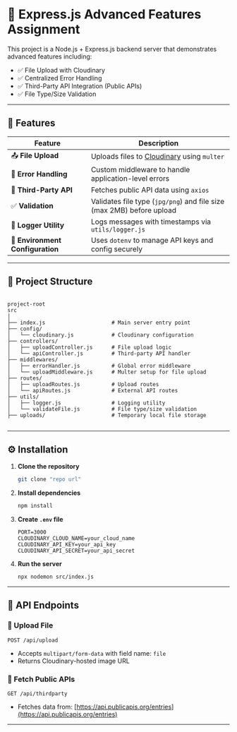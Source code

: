 # 📁 Express.js Advanced Features Assignment

This project is a Node.js + Express.js backend server that demonstrates advanced features including:

- ✅ File Upload with Cloudinary
- ✅ Centralized Error Handling
- ✅ Third-Party API Integration (Public APIs)
- ✅ File Type/Size Validation

---

## 🚀 Features

| Feature                          | Description                                                           |
| -------------------------------- | --------------------------------------------------------------------- |
| 📤 **File Upload**               | Uploads files to [Cloudinary](https://cloudinary.com/) using `multer` |
| 🛑 **Error Handling**            | Custom middleware to handle application-level errors                  |
| 🔌 **Third-Party API**           | Fetches public API data using `axios`                                 |
| ✅ **Validation**                | Validates file type (`jpg/png`) and file size (max 2MB) before upload |
| 🧠 **Logger Utility**            | Logs messages with timestamps via `utils/logger.js`                   |
| 🔐 **Environment Configuration** | Uses `dotenv` to manage API keys and config securely                  |

---

## 📁 Project Structure

```

project-root
src
│
├── index.js                     # Main server entry point
├── config/
│   └── cloudinary.js            # Cloudinary configuration
├── controllers/
│   ├── uploadController.js      # File upload logic
│   └── apiController.js         # Third-party API handler
├── middlewares/
│   ├── errorHandler.js          # Global error middleware
│   └── uploadMiddleware.js      # Multer setup for file upload
├── routes/
│   ├── uploadRoutes.js          # Upload routes
│   └── apiRoutes.js             # External API routes
├── utils/
│   ├── logger.js                # Logging utility
│   └── validateFile.js          # File type/size validation
├── uploads/                     # Temporary local file storage


```

---

## ⚙️ Installation

1. **Clone the repository**

   ```bash
   git clone "repo url"
   ```

2. **Install dependencies**

   ```bash
   npm install
   ```

3. **Create `.env` file**

   ```env
   PORT=3000
   CLOUDINARY_CLOUD_NAME=your_cloud_name
   CLOUDINARY_API_KEY=your_api_key
   CLOUDINARY_API_SECRET=your_api_secret
   ```

4. **Run the server**

   ```bash
   npx nodemon src/index.js
   ```

---

## 🧪 API Endpoints

### 🔼 Upload File

```
POST /api/upload
```

- Accepts `multipart/form-data` with field name: `file`
- Returns Cloudinary-hosted image URL

### 🔽 Fetch Public APIs

```
GET /api/thirdparty
```

- Fetches data from: [https://api.publicapis.org/entries](https://api.publicapis.org/entries)

---
